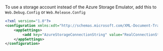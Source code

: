 To use a storage account instead of the Azure Storage Emulator, add this to
`Web.Debug.Config` or `Web.Release.Config`

```xml
<?xml version="1.0"?>
<configuration xmlns:xdt="http://schemas.microsoft.com/XML-Document-Transform">
    <appSettings>
        <add key="AzureStorageConnectionString" value="RealConnectionString" xdt:Transform="Replace" xdt:Locator="Match(key)" />
    </appSettings>
</configuration>
```